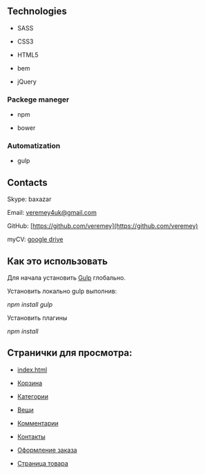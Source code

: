 ## Technologies

* SASS

* CSS3

* HTML5

* bem

* jQuery

### Packege maneger

* npm

* bower

### Automatization

* gulp

## Contacts

Skype: baxazar

Email: [veremey4uk@gmail.com](mailto:veremey4uk@gmail.com)

GitHub: [https://github.com/veremey](https://github.com/veremey)

myCV:  [google drive](https://drive.google.com/open?id=1TK9mt61RCe0p68Jt_lBX8pRnAtXPieYcpJr0OF9VwT0)


## Как это использовать

Для начала установить [Gulp](http://gulpjs.com/) глобально.

Установить локально gulp выполнив:

 *npm install gulp*

Установить плагины

 *npm install*


## Странички для просмотра:

* [index.html](http://veremey.github.io/aziato/build/)

* [Корзина](http://veremey.github.io/aziato/build/basket.html)

* [Категории](http://veremey.github.io/aziato/build/category.html)

* [Вещи](http://veremey.github.io/aziato/build/cloth.html)

* [Комментарии](http://veremey.github.io/aziato/build/comment.html)

* [Контакты](http://veremey.github.io/aziato/build/contact.html)

* [Оформление заказа](http://veremey.github.io/aziato/build/order.html)

* [Страница товара](http://veremey.github.io/aziato/build/page.html)


